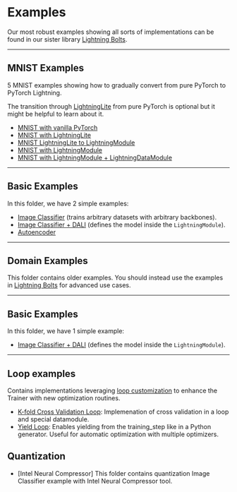 # Examples

Our most robust examples showing all sorts of implementations
can be found in our sister library [Lightning Bolts](https://pytorch-lightning.readthedocs.io/en/latest/ecosystem/bolts.html).

______________________________________________________________________

## MNIST Examples

5 MNIST examples showing how to gradually convert from pure PyTorch to PyTorch Lightning.

The transition through [LightningLite](https://pytorch-lightning.readthedocs.io/en/latest/starter/lightning_lite.html) from pure PyTorch is optional but it might be helpful to learn about it.

- [MNIST with vanilla PyTorch](./basic_examples/mnist_examples/image_classifier_1_pytorch.py)
- [MNIST with LightningLite](./basic_examples/mnist_examples/image_classifier_2_lite.py)
- [MNIST LightningLite to LightningModule](./basic_examples/mnist_examples/image_classifier_3_lite_to_lightning_module.py)
- [MNIST with LightningModule](./basic_examples/mnist_examples/image_classifier_4_lightning_module.py)
- [MNIST with LightningModule + LightningDataModule](./basic_examples/mnist_examples/image_classifier_5_lightning_datamodule.py)

______________________________________________________________________

## Basic Examples

In this folder, we have 2 simple examples:

- [Image Classifier](./basic_examples/backbone_image_classifier.py) (trains arbitrary datasets with arbitrary backbones).
- [Image Classifier + DALI](./basic_examples/mnist_examples/image_classifier_4_dali.py) (defines the model inside the `LightningModule`).
- [Autoencoder](./basic_examples/autoencoder.py)

______________________________________________________________________

## Domain Examples

This folder contains older examples. You should instead use the examples
in [Lightning Bolts](https://pytorch-lightning.readthedocs.io/en/latest/ecosystem/bolts.html)
for advanced use cases.

______________________________________________________________________

## Basic Examples

In this folder, we have 1 simple example:

- [Image Classifier + DALI](./integration_examples/dali_image_classifier.py) (defines the model inside the `LightningModule`).

______________________________________________________________________

## Loop examples

Contains implementations leveraging [loop customization](https://pytorch-lightning.readthedocs.io/en/latest/extensions/loops.html) to enhance the Trainer with new optimization routines.

- [K-fold Cross Validation Loop](./loop_examples/kfold.py): Implemenation of cross validation in a loop and special datamodule.
- [Yield Loop](./loop_examples/yielding_training_step.py): Enables yielding from the training_step like in a Python generator. Useful for automatic optimization with multiple optimizers.
## Quantization

- [Intel Neural Compressor] This folder contains quantization Image Classifier example with Intel Neural Compressor tool.
